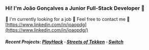 ### Hi! I'm João Gonçalves a Junior Full-Stack Developer 👋

🔭 I'm currently looking for a job
💬 Feel free to contact me
💼 [https://www.linkedin.com/in/joaopdg](https://www.linkedin.com/in/joaopdg/)

##### Recent Projects: [PlayHack](https://playhack.netlify.app/) ▫️ [Streets of Tekken](https://joaopdg.github.io/project_1_game/) ▫️ [Switch](https://project-fullstackapp.herokuapp.com/)

<!--
**joaopdg/joaopdg** is a ✨ _special_ ✨ repository because its `README.md` (this file) appears on your GitHub profile.

Here are some ideas to get you started:

- 🔭 I’m currently working on ...
- 🌱 I’m currently learning ...
- 👯 I’m looking to collaborate on ...
- 🤔 I’m looking for help with ...
- 💬 Ask me about ...
- 📫 How to reach me: ...
- 😄 Pronouns: ...
- ⚡ Fun fact: ...
-->
